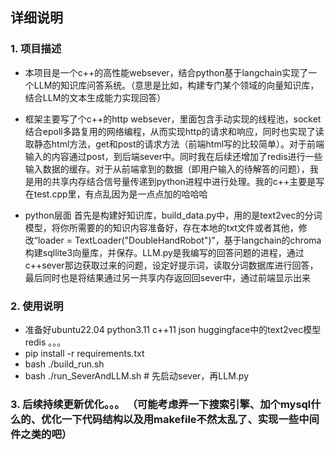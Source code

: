 ## 详细说明

###  1. 项目描述
- 本项目是一个c++的高性能websever，结合python基于langchain实现了一个LLM的知识库问答系统。（意思是比如，构建专门某个领域的向量知识库，结合LLM的文本生成能力实现回答）

- 框架主要写了个c++的http websever，里面包含手动实现的线程池，socket结合epoll多路复用的网络编程，从而实现http的请求和响应，同时也实现了读取静态html方法，get和post的请求方法（前端html写的比较简单）。对于前端输入的内容通过post，到后端sever中。同时我在后续还增加了redis进行一些输入数据的缓存。对于从前端拿到的数据（即用户输入的待解答的问题），我是用的共享内存结合信号量传递到python进程中进行处理。我的c++主要是写在test.cpp里，有点乱因为是一点点加的哈哈哈

- python层面 首先是构建好知识库，build_data.py中，用的是text2vec的分词模型，将你所需要的的知识内容准备好，存在本地的txt文件或者其他，修改“loader = TextLoader("DoubleHandRobot")”，基于langchain的chroma构建sqllite3向量库，并保存。LLM.py是我编写的回答问题的进程，通过c++sever那边获取过来的问题，设定好提示词，读取分词数据库进行回答，最后同时也是将结果通过另一共享内存返回回sever中，通过前端显示出来

### 2. 使用说明
- 准备好ubuntu22.04 python3.11 c++11 json huggingface中的text2vec模型  redis 。。。
- pip install -r requirements.txt
- bash ./build_run.sh
- bash ./run_SeverAndLLM.sh  # 先启动sever，再LLM.py

### 3. 后续持续更新优化。。。 （可能考虑弄一下搜索引擎、加个mysql什么的、优化一下代码结构以及用makefile不然太乱了、实现一些中间件之类的吧）

